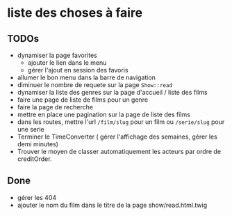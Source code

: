 # liste des choses à faire

## TODOs

- dynamiser la page favorites
  - ajouter le lien dans le menu
  - gérer l'ajout en session des favoris
- allumer le bon menu dans la barre de navigation
- diminuer le nombre de requete sur la page `Show::read`
- dynamiser la liste des genres sur la page d'accueil / liste des films
- faire une page de liste de films pour un genre
- faire la page de recherche
- mettre en place une pagination sur la page de liste des films
- dans les routes, mettre l'url `/film/slug` pour un film ou `/serie/slug` pour une serie
- Terminer le TimeConverter ( gérer l'affichage des semaines, gérer les demi minutes)
- Trouver le moyen de classer automatiquement les acteurs par ordre de creditOrder.

## Done

- gérer les 404
- ajouter le nom du film dans le titre de la page show/read.html.twig